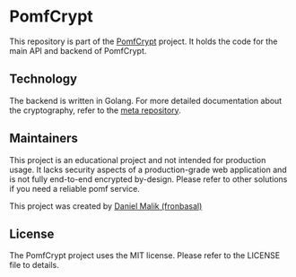 # PomfCrypt

This repository is part of the [PomfCrypt](/pomfcrypt) project. It holds the code for the main API and backend of PomfCrypt.

## Technology

The backend is written in Golang. For more detailed documentation about the cryptography, refer to the [meta repository](/pomfcrypt/pomfcrypt/).

## Maintainers

This project is an educational project and not intended for production usage.
It lacks security aspects of a production-grade web application and is not fully end-to-end encrypted by-design.
Please refer to other solutions if you need a reliable pomf service.

This project was created by [Daniel Malik (fronbasal)](https://fronbasal.de)

## License

The PomfCrypt project uses the MIT license. Please refer to the LICENSE file to details.
